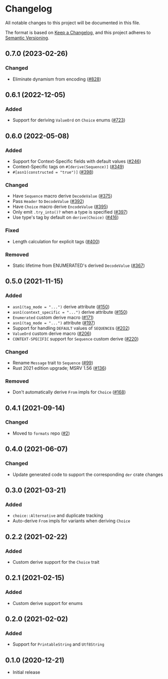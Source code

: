 # Changelog
All notable changes to this project will be documented in this file.

The format is based on [Keep a Changelog](https://keepachangelog.com/en/1.0.0/),
and this project adheres to [Semantic Versioning](https://semver.org/spec/v2.0.0.html).

## 0.7.0 (2023-02-26)
### Changed
- Eliminate dynamism from encoding ([#828])

[#828]: https://github.com/RustCrypto/formats/pull/828

## 0.6.1 (2022-12-05)
### Added
- Support for deriving `ValueOrd` on `Choice` enums ([#723])

[#723]: https://github.com/RustCrypto/formats/pull/723

## 0.6.0 (2022-05-08)
### Added
- Support for Context-Specific fields with default values ([#246])
- Context-Specific tags on `#[derive(Sequence)]` ([#349])
- `#[asn1(constructed = "true")]` ([#398])

### Changed
- Have `Sequence` macro derive `DecodeValue` ([#375])
- Pass `Header` to `DecodeValue` ([#392])
- Have `Choice` macro derive `EncodeValue` ([#395])
- Only emit `.try_into()?` when a type is specified ([#397])
- Use type's tag by default on `derive(Choice)` ([#416])

### Fixed
- Length calculation for explicit tags ([#400])

### Removed
- Static lifetime from ENUMERATED's derived `DecodeValue` ([#367])

[#246]: https://github.com/RustCrypto/formats/pull/246
[#349]: https://github.com/RustCrypto/formats/pull/349
[#367]: https://github.com/RustCrypto/formats/pull/367
[#375]: https://github.com/RustCrypto/formats/pull/375
[#392]: https://github.com/RustCrypto/formats/pull/392
[#395]: https://github.com/RustCrypto/formats/pull/395
[#397]: https://github.com/RustCrypto/formats/pull/397
[#398]: https://github.com/RustCrypto/formats/pull/398
[#400]: https://github.com/RustCrypto/formats/pull/400
[#416]: https://github.com/RustCrypto/formats/pull/416

## 0.5.0 (2021-11-15)
### Added
- `asn1(tag_mode = "...")` derive attribute ([#150])
- `asn1(context_specific = "...")` derive attribute ([#150])
- `Enumerated` custom derive macro ([#171])
- `asn1(tag_mode = "...")` attribute ([#197])
- Support for handling `DEFAULT` values of `SEQUENCE`s ([#202])
- `ValueOrd` custom derive macro ([#206])
- `CONTEXT-SPECIFIC` support for `Sequence` custom derive ([#220])

### Changed
- Rename `Message` trait to `Sequence` ([#99])
- Rust 2021 edition upgrade; MSRV 1.56 ([#136])

### Removed
- Don't automatically derive `From` impls for `Choice` ([#168])

[#99]: https://github.com/RustCrypto/formats/pull/99
[#136]: https://github.com/RustCrypto/formats/pull/136
[#150]: https://github.com/RustCrypto/formats/pull/150
[#168]: https://github.com/RustCrypto/formats/pull/150
[#171]: https://github.com/RustCrypto/formats/pull/171
[#197]: https://github.com/RustCrypto/formats/pull/197
[#202]: https://github.com/RustCrypto/formats/pull/202
[#206]: https://github.com/RustCrypto/formats/pull/206
[#220]: https://github.com/RustCrypto/formats/pull/220

## 0.4.1 (2021-09-14)
### Changed
- Moved to `formats` repo ([#2])

[#2]: https://github.com/RustCrypto/formats/pull/2

## 0.4.0 (2021-06-07)
### Changed
- Update generated code to support the corresponding `der` crate changes

## 0.3.0 (2021-03-21)
### Added
- `choice::Alternative` and duplicate tracking
- Auto-derive `From` impls for variants when deriving `Choice`

## 0.2.2 (2021-02-22)
### Added
- Custom derive support for the `Choice` trait

## 0.2.1 (2021-02-15)
### Added
- Custom derive support for enums

## 0.2.0 (2021-02-02)
### Added
- Support for `PrintableString` and `Utf8String`

## 0.1.0 (2020-12-21)
- Initial release
